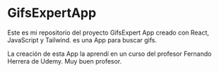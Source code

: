 #                                          GifsExpertApp

Este es mi repositorio del proyecto GifsExpert App creado con React, JavaScript y Tailwind. es una App para buscar gifs.

La creación de esta App la aprendí en un curso del profesor Fernando Herrera de Udemy. Muy buen profesor.